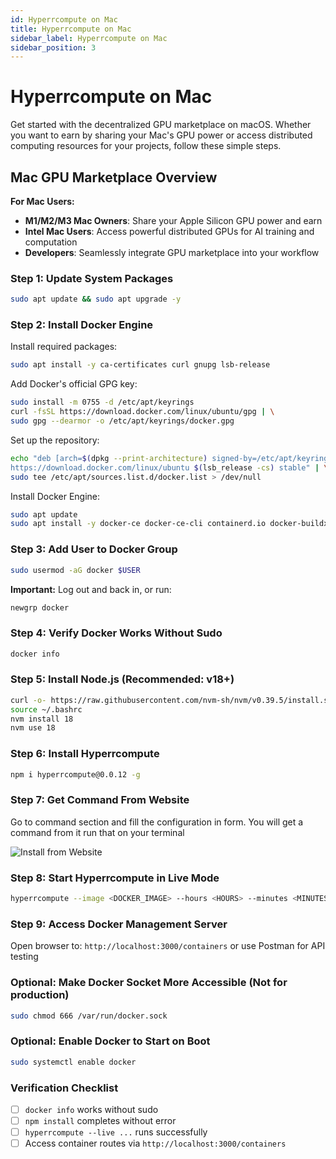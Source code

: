 ```yaml
---
id: Hyperrcompute on Mac
title: Hyperrcompute on Mac
sidebar_label: Hyperrcompute on Mac
sidebar_position: 3
---
```


# Hyperrcompute on Mac

Get started with the decentralized GPU marketplace on macOS. Whether you want to earn by sharing your Mac's GPU power or access distributed computing resources for your projects, follow these simple steps.

## Mac GPU Marketplace Overview

**For Mac Users:**
- **M1/M2/M3 Mac Owners**: Share your Apple Silicon GPU power and earn 
- **Intel Mac Users**: Access powerful distributed GPUs for AI training and computation
- **Developers**: Seamlessly integrate GPU marketplace into your workflow

### Step 1: Update System Packages

```bash
sudo apt update && sudo apt upgrade -y
```

### Step 2: Install Docker Engine

Install required packages:
```bash
sudo apt install -y ca-certificates curl gnupg lsb-release
```

Add Docker's official GPG key:
```bash
sudo install -m 0755 -d /etc/apt/keyrings
curl -fsSL https://download.docker.com/linux/ubuntu/gpg | \
sudo gpg --dearmor -o /etc/apt/keyrings/docker.gpg
```

Set up the repository:
```bash
echo "deb [arch=$(dpkg --print-architecture) signed-by=/etc/apt/keyrings/docker.gpg] \
https://download.docker.com/linux/ubuntu $(lsb_release -cs) stable" | \
sudo tee /etc/apt/sources.list.d/docker.list > /dev/null
```

Install Docker Engine:
```bash
sudo apt update
sudo apt install -y docker-ce docker-ce-cli containerd.io docker-buildx-plugin docker-compose-plugin
```

### Step 3: Add User to Docker Group

```bash
sudo usermod -aG docker $USER
```

**Important:** Log out and back in, or run:
```bash
newgrp docker
```

### Step 4: Verify Docker Works Without Sudo

```bash
docker info
```

### Step 5: Install Node.js (Recommended: v18+)

```bash
curl -o- https://raw.githubusercontent.com/nvm-sh/nvm/v0.39.5/install.sh | bash
source ~/.bashrc
nvm install 18
nvm use 18
```

### Step 6: Install Hyperrcompute

```bash
npm i hyperrcompute@0.0.12 -g
```

### Step 7: Get Command From Website

Go to command section and fill the configuration in form. You will get a command from it run that on your terminal

![Install from Website](/img/form.png)


### Step 8: Start Hyperrcompute in Live Mode

```bash
hyperrcompute --image <DOCKER_IMAGE> --hours <HOURS> --minutes <MINUTES> --force --live --connector <PRIVATE_CONNECTION_STRING> --userId <USER_ID>
```

### Step 9: Access Docker Management Server

Open browser to: `http://localhost:3000/containers` or use Postman for API testing

### Optional: Make Docker Socket More Accessible (Not for production)

```bash
sudo chmod 666 /var/run/docker.sock
```

### Optional: Enable Docker to Start on Boot

```bash
sudo systemctl enable docker
```

### Verification Checklist

- [ ] `docker info` works without sudo
- [ ] `npm install` completes without error
- [ ] `hyperrcompute --live ...` runs successfully
- [ ] Access container routes via `http://localhost:3000/containers`